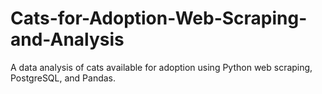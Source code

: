 # Cats-for-Adoption-Web-Scraping-and-Analysis
A data analysis of cats available for adoption using Python web scraping, PostgreSQL, and Pandas.
